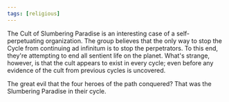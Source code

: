 ```yaml
---
tags: [religious]
---
```


The Cult of Slumbering Paradise is an interesting case of a self-perpetuating organization. The group believes that the only way to stop the Cycle from continuing ad infinitum is to stop the perpetrators. To this end, they're attempting to end all sentient life on the planet. What's strange, however, is that the cult appears to exist in every cycle; even before any evidence of the cult from previous cycles is uncovered.

The great evil that the four heroes of the path conquered? That was the Slumbering Paradise in their cycle.
